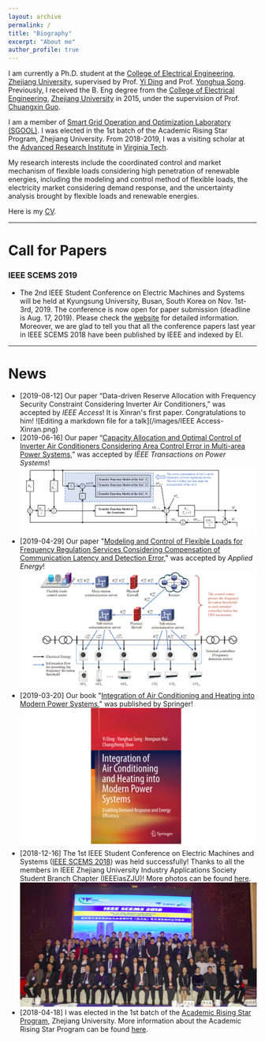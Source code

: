 ```yaml
---
layout: archive
permalink: /
title: "Biography"
excerpt: "About me"
author_profile: true
---
```


I am currently a Ph.D. student at the [College of Electrical Engineering](http://ee.zju.edu.cn/index.php), [Zhejiang University](https://www.zju.edu.cn/), supervised by Prof. [Yi Ding](https://person.zju.edu.cn/en/110) and Prof. [Yonghua Song](https://rto.um.edu.mo/biography/). Previously, I received the B. Eng degree from the [College of Electrical Engineering](http://ee.zju.edu.cn/index.php), [Zhejiang University](https://www.zju.edu.cn/) in 2015, under the supervision of Prof. [Chuangxin Guo](https://person.zju.edu.cn/en/gordon).

I am a member of [Smart Grid Operation and Optimization Laboratory (SGOOL)](http://sgool.cn/en/index.php). I was elected in the 1st batch of the Academic Rising Star Program, Zhejiang University. From 2018-2019, I was a visiting scholar at the [Advanced Research Institute](https://ari.vt.edu/ari_people/hongxun_hui.html) in [Virginia Tech](https://vt.edu/).

My research interests include the coordinated control and market mechanism of flexible loads considering high penetration of renewable energies, including the modeling and control method of flexible loads, the electricity market considering demand response, and the uncertainty analysis brought by flexible loads and renewable energies.

Here is my [CV](https://huihongxun.github.io/files/HongxunHui_CV20190625.pdf).

------

# Call for Papers

### IEEE SCEMS 2019

- The 2nd IEEE Student Conference on Electric Machines and Systems will be held at Kyungsung University, Busan, South Korea on Nov. 1st-3rd, 2019. The conference is now open for paper submission (deadline is Aug. 17, 2019). Please check the [website](https://www.scems2019.com/) for detailed information. Moreover, we are glad to tell you that all the conference papers last year in IEEE SCEMS 2018 have been published by IEEE and indexed by EI.



------

News
======
- [2019-08-12] Our paper “Data-driven Reserve Allocation with Frequency Security Constraint Considering Inverter Air Conditioners,” was accepted by *IEEE Access*! It is Xinran's first paper. Congratulations to him!  ![Editing a markdown file for a talk](/images/IEEE Access-Xinran.png)
- [2019-06-16] Our paper “[Capacity Allocation and Optimal Control of Inverter Air Conditioners Considering Area Control Error in Multi-area Power Systems](https://ieeexplore.ieee.org/document/8743401),” was accepted by *IEEE Transactions on Power Systems*! ![Editing a markdown file for a talk](/images/IEEE_Power_Systems_08743401.png)
- [2019-04-29] Our paper "[Modeling and Control of Flexible Loads for Frequency Regulation Services Considering Compensation of Communication Latency and Detection Error](https://www.sciencedirect.com/science/article/pii/S0306261919308335)," was accepted by *Applied Energy*! ![Editing a markdown file for a talk](/images/Applied_Energy_S0306261919308335.png)
- [2019-03-20] Our book "[Integration of Air Conditioning and Heating into Modern Power Systems](https://link.springer.com/book/10.1007%2F978-981-13-6420-4)," was published by Springer! ![Editing a markdown file for a talk](/images/2019_Book_IntegrationOfAirConditioningAn.png)
- [2018-12-16] The 1st IEEE Student Conference on Electric Machines and Systems ([IEEE SCEMS 2018](https://ias.ieee.org/images/files/CMD/2018/2018-03-25_IEEE_SCEMS__.DOCX.pdf)) was held successfully! Thanks to all the members in IEEE Zhejiang University Industry Applications Society Student Branch Chapter (IEEEiasZJU)! More photos can be found [here](https://mp.weixin.qq.com/s/7qj0Jz9xPQ3u-9jm9_MAkQ). ![Editing a markdown file for a talk](/images/IEEE_SCEMS_2018.png)
- [2018-04-18] I was elected in the 1st batch of the [Academic Rising Star Program](http://grs.zju.edu.cn/redir.php?catalog_id=16313&object_id=139983), Zhejiang University. More information about the Academic Rising Star Program can be found [here](http://grs.zju.edu.cn/redir.php?catalog_id=16313&object_id=122176).




